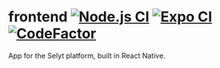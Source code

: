 # frontend [![Node.js CI](https://github.com/selyt-dev/frontend/actions/workflows/node.js.yml/badge.svg)](https://github.com/selyt-dev/frontend/actions/workflows/node.js.yml) [![Expo CI](https://github.com/selyt-dev/frontend/actions/workflows/expo.yml/badge.svg)](https://github.com/selyt-dev/frontend/actions/workflows/expo.yml) [![CodeFactor](https://www.codefactor.io/repository/github/selyt-dev/frontend/badge)](https://www.codefactor.io/repository/github/selyt-dev/frontend)
App for the Selyt platform, built in React Native.
